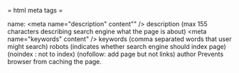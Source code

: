 = html meta tags =
<meta name="" content="" />

name:
<meta name="description" content"" /> description (max 155 characters describing search engine what the page is about)
<meta name="keywords" content" /> keywords (comma separated words that user might search)
<meta name="robots" content="nofollow" /> robots (indicates whether search engine should index page) (noindex : not to index) (nofollow: add page but not links)
<meta http-equiv="author" content="John" /> author
<meta http-equiv="pragma" content="no-cache" /> Prevents browser from caching the page.
<meta http-equiv="expires" content="Fri, 04 Apr 2014 23:59:59 GMT" />
